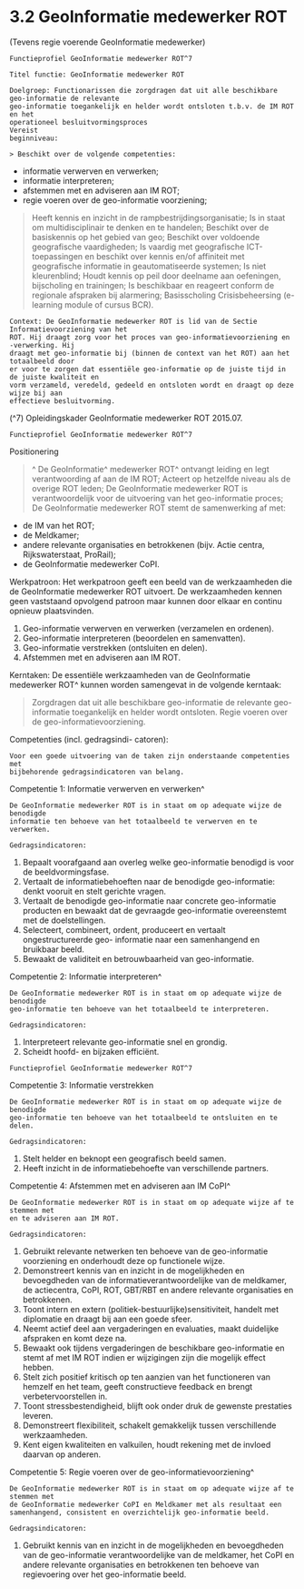 # 3.2 GeoInformatie medewerker ROT

(Tevens regie voerende GeoInformatie medewerker)

```
Functieprofiel GeoInformatie medewerker ROT^7
```
```
Titel functie: GeoInformatie medewerker ROT
```
```
Doelgroep: Functionarissen die zorgdragen dat uit alle beschikbare geo-informatie de relevante
geo-informatie toegankelijk en helder wordt ontsloten t.b.v. de IM ROT en het
operationeel besluitvormingsproces
Vereist
beginniveau:
```
```
> Beschikt over de volgende competenties:
```
- informatie verwerven en verwerken;
- informatie interpreteren;
- afstemmen met en adviseren aan IM ROT;
- regie voeren over de geo-informatie voorziening;
> Heeft kennis en inzicht in de rampbestrijdingsorganisatie;
> Is in staat om multidisciplinair te denken en te handelen;
> Beschikt over de basiskennis op het gebied van geo;
> Beschikt over voldoende geografische vaardigheden;
> Is vaardig met geografische ICT-toepassingen en beschikt over kennis en/of affiniteit
met geografische informatie in geautomatiseerde systemen;
> Is niet kleurenblind;
> Houdt kennis op peil door deelname aan oefeningen, bijscholing en trainingen;
> Is beschikbaar en reageert conform de regionale afspraken bij alarmering;
> Basisscholing Crisisbeheersing (e-learning module of cursus BCR).

```
Context: De GeoInformatie medewerker ROT is lid van de Sectie Informatievoorziening van het
ROT. Hij draagt zorg voor het proces van geo-informatievoorziening en -verwerking. Hij
draagt met geo-informatie bij (binnen de context van het ROT) aan het totaalbeeld door
er voor te zorgen dat essentiële geo-informatie op de juiste tijd in de juiste kwaliteit en
vorm verzameld, veredeld, gedeeld en ontsloten wordt en draagt op deze wijze bij aan
effectieve besluitvorming.
```
(^7) Opleidingskader GeoInformatie medewerker ROT 2015.07.


```
Functieprofiel GeoInformatie medewerker ROT^7
```
Positionering

>^ De GeoInformatie^ medewerker ROT^ ontvangt leiding en legt verantwoording af aan
de IM ROT;
> Acteert op hetzelfde niveau als de overige ROT leden;
> De GeoInformatie medewerker ROT is verantwoordelijk voor de uitvoering van het
geo-informatie proces;
> De GeoInformatie medewerker ROT stemt de samenwerking af met:

- de IM van het ROT;
- de Meldkamer;
- andere relevante organisaties en betrokkenen (bijv. Actie centra,
    Rijkswaterstaat, ProRail);
- de GeoInformatie medewerker CoPI.

Werkpatroon: Het werkpatroon geeft een beeld van de werkzaamheden die de GeoInformatie
medewerker ROT uitvoert. De werkzaamheden kennen geen vaststaand opvolgend
patroon maar kunnen door elkaar en continu opnieuw plaatsvinden.

1. Geo-informatie verwerven en verwerken (verzamelen en ordenen).
2. Geo-informatie interpreteren (beoordelen en samenvatten).
3. Geo-informatie verstrekken (ontsluiten en delen).
4. Afstemmen met en adviseren aan IM ROT.

Kerntaken: De essentiële werkzaamheden van de GeoInformatie medewerker ROT^ kunnen worden
samengevat in de volgende kerntaak:
> Zorgdragen dat uit alle beschikbare geo-informatie de relevante geo-informatie
toegankelijk en helder wordt ontsloten.
> Regie voeren over de geo-informatievoorziening.

Competenties
(incl. gedragsindi-
catoren):

```
Voor een goede uitvoering van de taken zijn onderstaande competenties met
bijbehorende gedragsindicatoren van belang.
```
Competentie 1: Informatie verwerven en verwerken^

```
De GeoInformatie medewerker ROT is in staat om op adequate wijze de benodigde
informatie ten behoeve van het totaalbeeld te verwerven en te verwerken.
```
```
Gedragsindicatoren:
```
1. Bepaalt voorafgaand aan overleg welke geo-informatie benodigd is voor de
    beeldvormingsfase.
2. Vertaalt de informatiebehoeften naar de benodigde geo-informatie: denkt vooruit en
    stelt gerichte vragen.
3. Vertaalt de benodigde geo-informatie naar concrete geo-informatie producten en
    bewaakt dat de gevraagde geo-informatie overeenstemt met de doelstellingen.
4. Selecteert, combineert, ordent, produceert en vertaalt ongestructureerde geo-
    informatie naar een samenhangend en bruikbaar beeld.
5. Bewaakt de validiteit en betrouwbaarheid van geo-informatie.

Competentie 2: Informatie interpreteren^

```
De GeoInformatie medewerker ROT is in staat om op adequate wijze de benodigde
geo-informatie ten behoeve van het totaalbeeld te interpreteren.
```
```
Gedragsindicatoren:
```
1. Interpreteert relevante geo-informatie snel en grondig.
2. Scheidt hoofd- en bijzaken efficiënt.


```
Functieprofiel GeoInformatie medewerker ROT^7
```
Competentie 3: Informatie verstrekken

```
De GeoInformatie medewerker ROT is in staat om op adequate wijze de benodigde
geo-informatie ten behoeve van het totaalbeeld te ontsluiten en te delen.
```
```
Gedragsindicatoren:
```
1. Stelt helder en beknopt een geografisch beeld samen.
2. Heeft inzicht in de informatiebehoefte van verschillende partners.

Competentie 4: Afstemmen met en adviseren aan IM CoPI^

```
De GeoInformatie medewerker ROT is in staat om op adequate wijze af te stemmen met
en te adviseren aan IM ROT.
```
```
Gedragsindicatoren:
```
1. Gebruikt relevante netwerken ten behoeve van de geo-informatie voorziening en
    onderhoudt deze op functionele wijze.
2. Demonstreert kennis van en inzicht in de mogelijkheden en bevoegdheden van de
    informatieverantwoordelijke van de meldkamer, de actiecentra, CoPI, ROT,
    GBT/RBT en andere relevante organisaties en betrokkenen.
3. Toont intern en extern (politiek-bestuurlijke)sensitiviteit, handelt met diplomatie en
    draagt bij aan een goede sfeer.
4. Neemt actief deel aan vergaderingen en evaluaties, maakt duidelijke afspraken en
    komt deze na.
5. Bewaakt ook tijdens vergaderingen de beschikbare geo-informatie en stemt af met
    IM ROT indien er wijzigingen zijn die mogelijk effect hebben.
6. Stelt zich positief kritisch op ten aanzien van het functioneren van hemzelf en het
    team, geeft constructieve feedback en brengt verbetervoorstellen in.
7. Toont stressbestendigheid, blijft ook onder druk de gewenste prestaties leveren.
8. Demonstreert flexibiliteit, schakelt gemakkelijk tussen verschillende
    werkzaamheden.
9. Kent eigen kwaliteiten en valkuilen, houdt rekening met de invloed daarvan op
    anderen.

Competentie 5: Regie voeren over de geo-informatievoorziening^

```
De GeoInformatie medewerker ROT is in staat om op adequate wijze af te stemmen met
de GeoInformatie medewerker CoPI en Meldkamer met als resultaat een
samenhangend, consistent en overzichtelijk geo-informatie beeld.
```
```
Gedragsindicatoren:
```
1. Gebruikt kennis van en inzicht in de mogelijkheden en bevoegdheden van de
    geo-informatie verantwoordelijke van de meldkamer, het CoPI en andere relevante
    organisaties en betrokkenen ten behoeve van regievoering over het geo-informatie
    beeld.